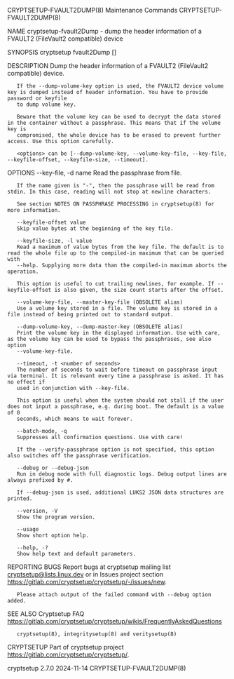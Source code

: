 CRYPTSETUP-FVAULT2DUMP(8)					     Maintenance Commands					     CRYPTSETUP-FVAULT2DUMP(8)

NAME
       cryptsetup-fvault2Dump - dump the header information of a FVAULT2 (FileVault2 compatible) device

SYNOPSIS
       cryptsetup fvault2Dump [<options>] <device>

DESCRIPTION
       Dump the header information of a FVAULT2 (FileVault2 compatible) device.

       If the --dump-volume-key option is used, the FVAULT2 device volume key is dumped instead of header information. You have to provide password or keyfile
       to dump volume key.

       Beware that the volume key can be used to decrypt the data stored in the container without a passphrase. This means that if the volume key is
       compromised, the whole device has to be erased to prevent further access. Use this option carefully.

       <options> can be [--dump-volume-key, --volume-key-file, --key-file, --keyfile-offset, --keyfile-size, --timeout].

OPTIONS
       --key-file, -d name
	   Read the passphrase from file.

	   If the name given is "-", then the passphrase will be read from stdin. In this case, reading will not stop at newline characters.

	   See section NOTES ON PASSPHRASE PROCESSING in cryptsetup(8) for more information.

       --keyfile-offset value
	   Skip value bytes at the beginning of the key file.

       --keyfile-size, -l value
	   Read a maximum of value bytes from the key file. The default is to read the whole file up to the compiled-in maximum that can be queried with
	   --help. Supplying more data than the compiled-in maximum aborts the operation.

	   This option is useful to cut trailing newlines, for example. If --keyfile-offset is also given, the size count starts after the offset.

       --volume-key-file, --master-key-file (OBSOLETE alias)
	   Use a volume key stored in a file. The volume key is stored in a file instead of being printed out to standard output.

       --dump-volume-key, --dump-master-key (OBSOLETE alias)
	   Print the volume key in the displayed information. Use with care, as the volume key can be used to bypass the passphrases, see also option
	   --volume-key-file.

       --timeout, -t <number of seconds>
	   The number of seconds to wait before timeout on passphrase input via terminal. It is relevant every time a passphrase is asked. It has no effect if
	   used in conjunction with --key-file.

	   This option is useful when the system should not stall if the user does not input a passphrase, e.g. during boot. The default is a value of 0
	   seconds, which means to wait forever.

       --batch-mode, -q
	   Suppresses all confirmation questions. Use with care!

	   If the --verify-passphrase option is not specified, this option also switches off the passphrase verification.

       --debug or --debug-json
	   Run in debug mode with full diagnostic logs. Debug output lines are always prefixed by #.

	   If --debug-json is used, additional LUKS2 JSON data structures are printed.

       --version, -V
	   Show the program version.

       --usage
	   Show short option help.

       --help, -?
	   Show help text and default parameters.

REPORTING BUGS
       Report bugs at cryptsetup mailing list <cryptsetup@lists.linux.dev> or in Issues project section
       <https://gitlab.com/cryptsetup/cryptsetup/-/issues/new>.

       Please attach output of the failed command with --debug option added.

SEE ALSO
       Cryptsetup FAQ <https://gitlab.com/cryptsetup/cryptsetup/wikis/FrequentlyAskedQuestions>

       cryptsetup(8), integritysetup(8) and veritysetup(8)

CRYPTSETUP
       Part of cryptsetup project <https://gitlab.com/cryptsetup/cryptsetup/>.

cryptsetup 2.7.0							  2024-11-14						     CRYPTSETUP-FVAULT2DUMP(8)
